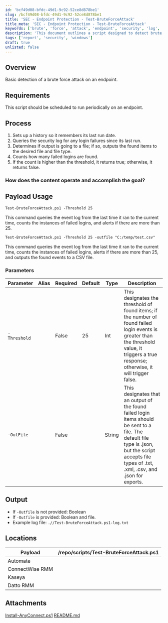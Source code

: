 ```yaml
---
id: 'bcf49d08-bfdc-49d1-9c92-52ce8d878be1'
slug: /bcf49d08-bfdc-49d1-9c92-52ce8d878be1
title: 'SEC - Endpoint Protection - Test-BruteForceAttack'
title_meta: 'SEC - Endpoint Protection - Test-BruteForceAttack'
keywords: ['brute', 'force', 'attack', 'endpoint', 'security', 'log', 'failures', 'threshold', 'events']
description: 'This document outlines a script designed to detect brute force attacks on an endpoint by monitoring login failures in the security log. The script can be scheduled to run periodically, checking for failed login attempts and alerting if the count exceeds a specified threshold. It also supports outputting the results to a file in various formats.'
tags: ['report', 'security', 'windows']
draft: true
unlisted: false
---
```


## Overview

Basic detection of a brute force attack on an endpoint.

## Requirements

This script should be scheduled to run periodically on an endpoint.

## Process

1. Sets up a history so it remembers its last run date.
2. Queries the security log for any login failures since its last run.
3. Determines if output is going to a file; if so, outputs the found items to the desired file and file type.
4. Counts how many failed logins are found.
5. If the count is higher than the threshold, it returns true; otherwise, it returns false.

### How does the content operate and accomplish the goal?

## Payload Usage

```
Test-BruteForceAttack.ps1 -Threshold 25
```
This command queries the event log from the last time it ran to the current time, counts the instances of failed logins, and alerts if there are more than 25.

```
Test-BruteForceAttack.ps1 -Threshold 25 -outfile "C:/temp/test.csv"
```
This command queries the event log from the last time it ran to the current time, counts the instances of failed logins, alerts if there are more than 25, and outputs the found events to a CSV file.

### Parameters

| Parameter     | Alias | Required | Default | Type   | Description                                                                                                                                                                                                 |
|---------------|-------|----------|---------|--------|-------------------------------------------------------------------------------------------------------------------------------------------------------------------------------------------------------------|
| `-Threshold`  |       | False    | 25      | Int    | This designates the threshold of found items; if the number of found failed login events is greater than the threshold value, it triggers a true response; otherwise, it will trigger false.               |
| `-OutFile`    |       | False    |         | String | This designates that an output of the found failed login items should be sent to a file. The default file type is .json, but the script accepts file types of .txt, .xml, .csv, and .json for exports.  |

## Output

- If `-Outfile` is not provided: Boolean  
- If `-Outfile` is provided: Boolean and file.  
- Example log file: `.//Test-BruteForceAttack.ps1-log.txt`

## Locations

| Payload                      | /repo/scripts/Test-BruteForceAttack.ps1 |
|------------------------------|------------------------------------------|
| Automate                     |                                          |
| ConnectWise RMM              |                                          |
| Kaseya                       |                                          |
| Datto RMM                    |                                          |
## Attachments
[Install-AnyConnect.ps1](<../../static/attachments/itg/10368007/Install-AnyConnect.ps1>)
[README.md](<../../static/attachments/itg/10368007/README.md>)
